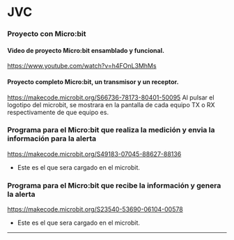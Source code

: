 # JVC

### Proyecto con Micro:bit

#### Video de proyecto Micro:bit ensamblado y funcional.
https://www.youtube.com/watch?v=h4FOnL3MhMs

#### Proyecto completo Micro:bit, un transmisor y un receptor.
https://makecode.microbit.org/S66736-78173-80401-50095
Al pulsar el logotipo del microbit, se mostrara en la pantalla de cada equipo TX o RX respectivamente de que equipo es.

### Programa para el Micro:bit que realiza la medición y envia la información para la alerta
https://makecode.microbit.org/S49183-07045-88627-88136
- Este es el que sera cargado en el microbit.

### Programa para el Micro:bit que recibe la información y genera la alerta
https://makecode.microbit.org/S23540-53690-06104-00578
- Este es el que sera cargado en el microbit.
---

